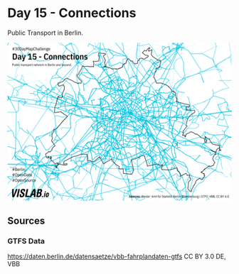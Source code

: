 # Day 15 - Connections
Public Transport in Berlin.

![15](15.png)

## Sources

### GTFS Data

https://daten.berlin.de/datensaetze/vbb-fahrplandaten-gtfs
CC BY 3.0 DE, VBB
